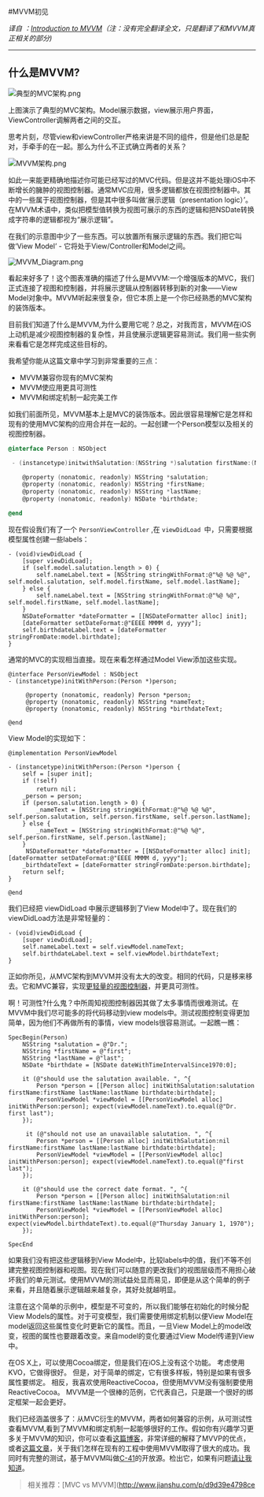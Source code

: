  #MVVM初见
 
 _译自 _：[Introduction to MVVM](https://www.objc.io/issues/13-architecture/mvvm/)_（注：没有完全翻译全文，只是翻译了和MVVM真正相关的部分)_

---

## 什么是MVVM?

![典型的MVC架构.png](http://upload-images.jianshu.io/upload_images/3658743-74e1db033f92f768.png?imageMogr2/auto-orient/strip%7CimageView2/2/w/1240)

上图演示了典型的MVC架构。Model展示数据，view展示用户界面，ViewController调解两者之间的交互。

思考片刻，尽管view和viewController严格来讲是不同的组件，但是他们总是配对，手牵手的在一起。那么为什么不正式确立两者的关系？

![MVVM架构.png](http://upload-images.jianshu.io/upload_images/3658743-1be6f7235c5af063.png?imageMogr2/auto-orient/strip%7CimageView2/2/w/1240)

如此一来能更精确地描述你可能已经写过的MVC代码。但是这并不能处理iOS中不断增长的臃肿的视图控制器。通常MVC应用，很多逻辑都放在视图控制器中。其中的一些属于视图控制器，但是其中很多叫做‘展示逻辑（presentation logic）’。在MVVM术语中，类似把模型值转换为视图可展示的东西的逻辑和把NSDate转换成字符串的逻辑都视为“展示逻辑”。

在我们的示意图中少了一些东西。可以放置所有展示逻辑的东西。我们把它叫做‘View Model’ - 它将处于View/Controller和Model之间。

![MVVM_Diagram.png](http://upload-images.jianshu.io/upload_images/3658743-f38d0ce308624fa5.png?imageMogr2/auto-orient/strip%7CimageView2/2/w/1240)

看起来好多了！这个图表准确的描述了什么是MVVM:一个增强版本的MVC，我们正式连接了视图和控制器，并将展示逻辑从控制器转移到新的对象——View Model对象中。MVVM听起来很复杂，但它本质上是一个你已经熟悉的MVC架构的装饰版本。

目前我们知道了什么是MVVM,为什么要用它呢？总之，对我而言，MVVM在iOS上动机是减少视图控制器的复杂性，并且使展示逻辑更容易测试。我们用一些实例来看看它是怎样完成这些目标的。

我希望你能从这篇文章中学习到非常重要的三点：
*  MVVM兼容你现有的MVC架构
*  MVVM使应用更具可测性
* MVVM和绑定机制一起完美工作

如我们前面所见，MVVM基本上是MVC的装饰版本。因此很容易理解它是怎样和现有的使用MVC架构的应用合并在一起的。一起创建一个Person模型以及相关的视图控制器。

```objective-c
@interface Person : NSObject

 - (instancetype)initwithSalutation:(NSString *)salutation firstName:(NSString *)firstName lastName:(NSString *)lastName birthdate:(NSDate *)birthdate;

	@property (nonatomic, readonly) NSString *salutation; 
	@property (nonatomic, readonly) NSString *firstName; 
	@property (nonatomic, readonly) NSString *lastName;
	@property (nonatomic, readonly) NSDate *birthdate; 

@end

```
现在假设我们有了一个 `PersonViewController` ,在 `viewDidLoad `中，只需要根据模型属性创建一些labels：
	
```
- (void)viewDidLoad { 
	[super viewDidLoad]; 
	if (self.model.salutation.length > 0) { 
		self.nameLabel.text = [NSString stringWithFormat:@"%@ %@ %@", self.model.salutation, self.model.firstName, self.model.lastName]; 
	} else { 
		self.nameLabel.text = [NSString stringWithFormat:@"%@ %@", self.model.firstName, self.model.lastName]; 
	} 
	NSDateFormatter *dateFormatter = [[NSDateFormatter alloc] init]; 
	[dateFormatter setDateFormat:@"EEEE MMMM d, yyyy"]; 
	self.birthdateLabel.text = [dateFormatter stringFromDate:model.birthdate]; 
}

```

通常的MVC的实现相当直接。现在来看怎样通过Model View添加这些实现。

```
@interface PersonViewModel : NSObject 
- (instancetype)initWithPerson:(Person *)person; 

	 @property (nonatomic, readonly) Person *person;
	 @property (nonatomic, readonly) NSString *nameText; 
	 @property (nonatomic, readonly) NSString *birthdateText; 

@end

```

View Model的实现如下：

```
@implementation PersonViewModel 

- (instancetype)initWithPerson:(Person *)person { 
	self = [super init]; 
	if (!self) 
		return nil；
	_person = person; 
	if (person.salutation.length > 0) { 
		_nameText = [NSString stringWithFormat:@"%@ %@ %@", self.person.salutation, self.person.firstName, self.person.lastName]; 
	} else { 
		_nameText = [NSString stringWithFormat:@"%@ %@", self.person.firstName, self.person.lastName]; 
	}
	 NSDateFormatter *dateFormatter = [[NSDateFormatter alloc] init]; [dateFormatter setDateFormat:@"EEEE MMMM d, yyyy"]; 
	_birthdateText = [dateFormatter stringFromDate:person.birthdate]; 
	return self; 
}

@end

```
我们已经把 viewDidLoad 中展示逻辑移到了View Model中了。现在我们的viewDidLoad方法是非常轻量的：

```
- (void)viewDidLoad { 
	[super viewDidLoad]; 
	self.nameLabel.text = self.viewModel.nameText; 
	self.birthdateLabel.text = self.viewModel.birthdateText; 
}
```

正如你所见，从MVC架构到MVVM并没有太大的改变。相同的代码，只是移来移去。它和MVC兼容，实现[更轻量的视图控制器](https://www.objc.io/issues/1-view-controllers/)，并更具可测性。

啊！可测性?什么鬼？中所周知视图控制器因其做了太多事情而很难测试。在MVVM中我们尽可能多的将代码移动到view models中。测试视图控制变得更加简单，因为他们不再做所有的事情，view models很容易测试。一起瞧一瞧：

```
SpecBegin(Person) 
	NSString *salutation = @"Dr."; 
	NSString *firstName = @"first"; 
	NSString *lastName = @"last"; 
	NSDate *birthdate = [NSDate dateWithTimeIntervalSince1970:0]; 
	
	it (@"should use the salutation available. ", ^{ 
		Person *person = [[Person alloc] initWithSalutation:salutation firstName:firstName lastName:lastName birthdate:birthdate]; 
		PersonViewModel *viewModel = [[PersonViewModel alloc] initWithPerson:person]; expect(viewModel.nameText).to.equal(@"Dr. first last"); 
	});
	
	 it (@"should not use an unavailable salutation. ", ^{ 
		Person *person = [[Person alloc] initWithSalutation:nil firstName:firstName lastName:lastName birthdate:birthdate]; 
		PersonViewModel *viewModel = [[PersonViewModel alloc] initWithPerson:person]; expect(viewModel.nameText).to.equal(@"first last"); 
	}); 
	
	it (@"should use the correct date format. ", ^{ 
		Person *person = [[Person alloc] initWithSalutation:nil firstName:firstName lastName:lastName birthdate:birthdate]; 
		PersonViewModel *viewModel = [[PersonViewModel alloc] initWithPerson:person]; expect(viewModel.birthdateText).to.equal(@"Thursday January 1, 1970"); 
	}); 
	
SpecEnd

```

 如果我们没有把这些逻辑移到View Model中，比较labels中的值，我们不等不创建完整视图控制器和视图。现在我们可以随意的更改我们的视图层级而不用担心破坏我们的单元测试。使用MVVM的测试益处显而易见，即便是从这个简单的例子来看，并且随着展示逻辑越来越复杂，其好处就越明显。


注意在这个简单的示例中，模型是不可变的，所以我们能够在初始化的时候分配View Models的属性。对于可变模型，我们需要使用绑定机制以便View Model在model返回这些属性变化时更新它的属性。而且，一旦View Model上的model改变，视图的属性也要跟着改变。来自model的变化要通过View Model传递到View中。

在OS X上，可以使用Cocoa绑定，但是我们在iOS上没有这个功能。 考虑使用KVO，它做得很好。 但是，对于简单的绑定，它有很多样板，特别是如果有很多属性要绑定。 相反，我喜欢使用ReactiveCocoa，但使用MVVM没有强制要使用ReactiveCocoa。 MVVM是一个很棒的范例，它代表自己，只是跟一个很好的绑定框架一起会更好。

我们已经涵盖很多了：从MVC衍生的MVVM，两者如何兼容的示例，从可测试性查看MVVM,看到了MVVM和绑定机制一起能够很好的工作。假如你有兴趣学习更多关于MVVM的知识，你可以查看[这篇博客](http://www.teehanlax.com/blog/model-view-viewmodel-for-ios/)，非常详细的解释了MVVP的优点，或者[这篇文章](http://www.teehanlax.com/blog/krush-ios-architecture/)，关于我们怎样在现有的工程中使用MVVM取得了很大的成功。我同时有完整的测试，基于MVVM叫做[C-41](https://github.com/AshFurrow/C-41)的开放源。检出它，如果有问题[请让我知道](https://twitter.com/ashfurrow)。

> 相关推荐：[MVC vs MVVM](http://www.jianshu.com/p/d9d39e4798ce